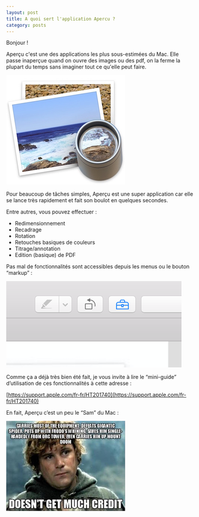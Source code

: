 ```yaml
---
layout: post
title: A quoi sert l'application Apercu ?
category: posts
---
```


Bonjour !

Aperçu c'est une des applications les plus sous-estimées du Mac. 
Elle passe inaperçue quand on ouvre des images ou des pdf, on la ferme la plupart du temps sans imaginer tout ce qu'elle peut faire. 

![Preview-app](/images/Preview-app-icon.jpg)

Pour beaucoup de tâches simples, Aperçu est une super application car elle se lance très rapidement et fait son boulot en quelques secondes. 

Entre autres, vous pouvez effectuer :

- Redimensionnement 
- Recadrage
- Rotation
- Retouches basiques de couleurs
- Titrage/annotation
- Edition (basique) de PDF

Pas mal de fonctionnalités sont accessibles depuis les menus ou le bouton “markup” :

![markup](/images/markup.png)

Comme ça a déjà très bien été fait, je vous invite à lire le “mini-guide” d’utilisation de ces fonctionnalités à cette adresse :

[https://support.apple.com/fr-fr/HT201740](https://support.apple.com/fr-fr/HT201740)


En fait, Aperçu c’est un peu le “Sam” du Mac :

![markup](/images/sam.jpg)
